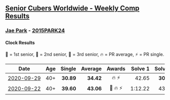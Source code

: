 <style>table {white-space: nowrap;}</style>

## [Senior Cubers Worldwide - Weekly Comp Results](/scw-comp/results/)
### [Jae Park](README.md) - [2015PARK24](https://www.worldcubeassociation.org/persons/2015PARK24?event=clock)
#### Clock Results

<span style="white-space: nowrap;">🥇 = 1st senior</span>, <span style="white-space: nowrap;">🥈 = 2nd senior</span>, <span style="white-space: nowrap;">🥉 = 3rd senior</span>, <span style="white-space: nowrap;">🔥 = PR average</span>, <span style="white-space: nowrap;">⚡ = PR single</span>.

| Date | Age | Single | Average | Awards | Solve 1 | Solve 2 | Solve 3 | Solve 4 | Solve 5 | Video |
| :--: | :--: | --: | --: | :--: | --: | --: | --: | --: | --: | :-- |
| [2020-09-29](../../results/2020-09-29/clock.md) | 40+ | **30.89** | **34.42** | 🔥 ⚡ | 42.65 | **30.89** | 36.16 | 31.33 | 35.77 | [Desktop](https://www.facebook.com/events/318437286122261/permalink/319126449386678) / [Mobile](https://m.facebook.com/events/318437286122261?view=permalink&id=319126449386678) |
| [2020-09-22](../../results/2020-09-22/clock.md) | 40+ | **39.60** | **43.06** | 🥉 🔥 ⚡ | 1:12.22 | 43.37 | 45.37 | **39.60** | 40.45 | [Desktop](https://www.facebook.com/events/361626694990606/permalink/361750568311552) / [Mobile](https://m.facebook.com/events/361626694990606?view=permalink&id=361750568311552) |


<!-- Global site tag (gtag.js) - Google Analytics -->
<script async src="https://www.googletagmanager.com/gtag/js?id=UA-86348435-3"></script>
<script>window.dataLayer = window.dataLayer || []; function gtag() {dataLayer.push(arguments);} gtag('js', new Date()); gtag('config', 'UA-86348435-3');</script>

